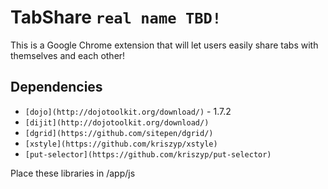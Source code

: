 TabShare `real name TBD!`
========

This is a Google Chrome extension that will let users easily share tabs with themselves and each other!

Dependencies
------------
* `[dojo](http://dojotoolkit.org/download/)` - 1.7.2
* `[dijit](http://dojotoolkit.org/download/)`
* `[dgrid](https://github.com/sitepen/dgrid/)`
* `[xstyle](https://github.com/kriszyp/xstyle)`
* `[put-selector](https://github.com/kriszyp/put-selector)`

Place these libraries in /app/js
